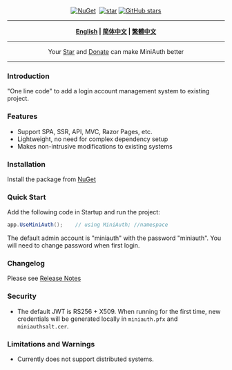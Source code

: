 <div align="center">
<p><a href="https://www.nuget.org/packages/MiniAuth"><img src="https://img.shields.io/nuget/v/MiniAuth.svg" alt="NuGet"></a>  <a href="https://www.nuget.org/packages/MiniAuth"><img src="https://img.shields.io/nuget/dt/MiniAuth.svg" alt=""></a>  
<a href="https://gitee.com/mini-software/MiniAuth"><img src="https://gitee.com/mini-software/MiniAuth/badge/star.svg" alt="star"></a> <a href="https://github.com/Mini-Software/MiniAuth" rel="nofollow"><img src="https://img.shields.io/github/stars/Mini-Software/MiniAuth?logo=github" alt="GitHub stars"></a> 
</p>
</div>

---

<div align="center">
<p><strong><a href="README.md">English</a> | <a href="README.zh-CN.md">简体中文</a> | <a href="README.zh-Hant.md">繁體中文</a></strong></p>
</div>

---

<div align="center">
 Your <a href="https://github.com/mini-software/miniauth">Star</a> and <a href="https://edu.51cto.com/course/32914.html">Donate</a> can make MiniAuth better 
</div>


---


### Introduction

"One line code" to add a login account management system to existing project.


### Features

* Support SPA, SSR, API, MVC, Razor Pages, etc.
* Lightweight, no need for complex dependency setup
* Makes non-intrusive modifications to existing systems


### Installation

Install the package from [NuGet](https://www.nuget.org/packages/MiniAuth)


### Quick Start

Add the following code in Startup and run the project:

```csharp
app.UseMiniAuth();    // using MiniAuth; //namespace
```

The default admin account is "miniauth" with the password "miniauth". You will need to change password when first login.


### Changelog

Please see [Release Notes](releases)


### Security

* The default JWT is RS256 + X509. When running for the first time, new credentials will be generated locally in `miniauth.pfx` and `miniauthsalt.cer`.


### Limitations and Warnings

* Currently does not support distributed systems.

